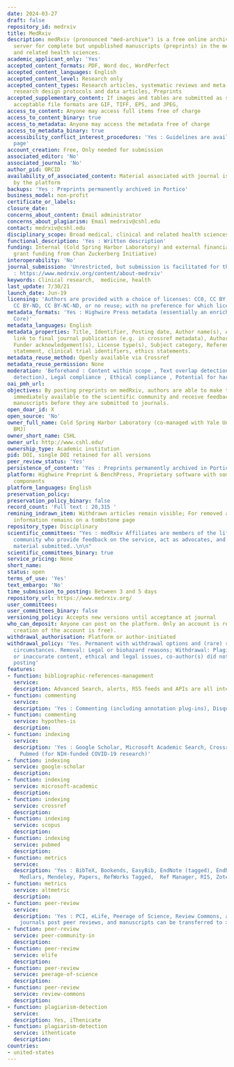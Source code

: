```yaml
---
date: 2024-03-27
draft: false
repository_id: medrxiv
title: MedRxiv
description: medRxiv (pronounced "med-archive") is a free online archive and distribution
  server for complete but unpublished manuscripts (preprints) in the medical, clinical,
  and related health sciences.
academic_applicant_only: 'Yes'
accepted_content_formats: PDF, Word doc, WordPerfect
accepted_content_languages: English
accepted_content_level: Research only
accepted_content_types: Research articles, systematic reviews and meta-analyses, clinical
  research design protocols and data articles, Preprints
accepted_supplementary_content: If images and tables are submitted as separate files,
  acceptable file formats are GIF, TIFF, EPS, and JPEG,
access_to_content: Anyone may access full items free of charge
access_to_content_binary: true
access_to_metadata: Anyone may access the metadata free of charge
access_to_metadata_binary: true
accessibility_conflict_interest_procedures: 'Yes : Guidelines are available on this
  page'
account_creation: Free, Only needed for submission
associated_editor: 'No'
associated_journal: 'No'
author_pid: ORCID
availability_of_associated_content: Material associated with journal is hosted also
  by the platform
backups: 'Yes : Preprints permanently archived in Portico'
business_model: non-profit
certificate_or_labels:
closure_date:
concerns_about_content: Email administrator
concerns_about_plagiarism: Email medrxiv@cshl.edu
contact: medrxiv@cshl.edu
disciplinary_scope: Broad medical, clinical and related health sciences
functional_description: 'Yes : Written description'
funding: Internal (Cold Spring Harbor Laboratory) and external financial support (multiyear
  grant funding from Chan Zuckerberg Initiative)
interoperability: 'No'
journal_submission: 'Unrestricted, but submission is facilitated for those journals
  : https://www.medrxiv.org/content/about-medrxiv'
keywords: Clinical research,  medicine, health
last_update: 7/30/21
launch_date: Jun-19
licensing: 'Authors are provided with a choice of licenses: CC0, CC BY, CC BY-NC,
  CC BY-ND, CC BY-NC-ND, or no reuse; with no preference for which license chosen'
metadata_formats: 'Yes : Highwire Press metadata (essentially an enrichment of Dublin
  Core)'
metadata_languages: English
metadata_properties: Title, Identifier, Posting date, Author name(s), Abstract, Relational
  link to final journal publication (e.g. in crossref metadata), Author affiliation(s),
  Funder acknowledgement(s), License type(s), Subject category, References, data availability
  statement, clinical trial identifiers, ethics statements.
metadata_reuse_method: Openly available via Crossref
metadata_reuse_permission: None
moderation: 'Beforehand : Content within scope , Text overlap detection (plagiarism
  detection), Legal compliance , Ethical compliance , Potential for harm if posted'
oai_pmh_url:
objectives: By posting preprints on medRxiv, authors are able to make their findings
  immediately available to the scientific community and receive feedback on draft
  manuscripts before they are submitted to journals.
open_doar_id: X
open_source: 'No'
owner_full_name: Cold Spring Harbor Laboratory (co-managed with Yale University and
  BMJ)
owner_short_name: CSHL
owner_url: http://www.cshl.edu/
ownership_type: Academic institution
pid: DOI, single DOI retained for all versions
peer_review_status: 'Yes'
persistence_of_content: 'Yes : Preprints permanently archived in Portico'
platform: Highwire Preprint & BenchPress, Proprietary software with some open source
  components
platform_languages: English
preservation_policy:
preservation_policy_binary: false
record_count: 'Full text : 20,315 '
remining_indrawn_item: Withdrawn articles remain visible; For removed articles, basic
  information remains on a tombstone page
repository_type: Disciplinary
scientific_committees: "Yes : medRxiv Affiliates are members of the life sciences
  community who provide feedback on the service, act as advocates, and help in screening
  material submitted..\n\n"
scientific_committees_binary: true
service_pricing: None
short_name:
status: open
terms_of_use: 'Yes'
text_embargo: 'No'
time_submission_to_posting: Between 3 and 5 days
repository_url: https://www.medrxiv.org/
user_committees:
user_committees_binary: false
versioning_policy: Accepts new versions until acceptance at journal
who_can_deposit: Anyone can post on the platform. Only an account is required ( The
  creation of the account is free).
withdrawal_authorisation: Platform or author-initiated
withdrawal_policy: 'Yes. Permanent with withdrawal options and (rare) removal in extraneous
  circumstances. Removal: Legal or biohazard reasons; Withdrawal: Plagiarism, false
  or inaccurate content, ethical and legal issues, co-author(s) did not consent to
  posting'
features:
- function: bibliographic-references-management
  service:
  description: Advanced Search, alerts, RSS feeds and APIs are all integrated
- function: commenting
  service:
  description: 'Yes : Commenting (including annotation plug-ins), Disqus'
- function: commenting
  service: hypothes-is
  description:
- function: indexing
  service:
  description: 'Yes : Google Scholar, Microsoft Academic Search, Crossref, Scopus,
    Pubmed (for NIH-funded COVID-19 research)'
- function: indexing
  service: google-scholar
  description:
- function: indexing
  service: microsoft-academic
  description:
- function: indexing
  service: crossref
  description:
- function: indexing
  service: scopus
  description:
- function: indexing
  service: pubmed
  description:
- function: metrics
  service:
  description: 'Yes : BibTeX, Bookends, EasyBib, EndNote (tagged), EndNote 8 (xml),
    Medlars, Mendeley, Papers, RefWorks Tagged,  Ref Manager, RIS, Zotero'
- function: metrics
  service: altmetric
  description:
- function: peer-review
  service:
  description: 'Yes : PCI, eLife, Peerage of Science, Review Commons, and EMBO Press
    journals post peer reviews, and manuscripts can be transferred to >100 journals.'
- function: peer-review
  service: peer-community-in
  description:
- function: peer-review
  service: elife
  description:
- function: peer-review
  service: peerage-of-science
  description:
- function: peer-review
  service: review-commons
  description:
- function: plagiarism-detection
  service:
  description: Yes, iThenicate
- function: plagiarism-detection
  service: ithenticate
  description:
countries:
- united-states
---
```




